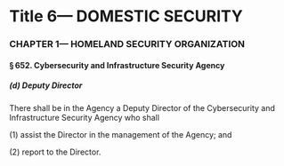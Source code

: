 
# Title 6— DOMESTIC SECURITY
### CHAPTER 1— HOMELAND SECURITY ORGANIZATION
#### § 652. Cybersecurity and Infrastructure Security Agency
##### (d) Deputy Director

There shall be in the Agency a Deputy Director of the Cybersecurity and Infrastructure Security Agency who shall

(1) assist the Director in the management of the Agency; and

(2) report to the Director.
